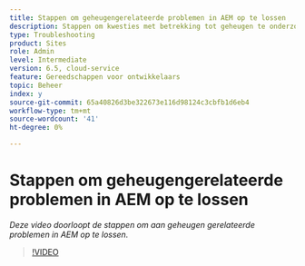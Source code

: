 ```yaml
---
title: Stappen om geheugengerelateerde problemen in AEM op te lossen
description: Stappen om kwesties met betrekking tot geheugen te onderzoeken en op te lossen
type: Troubleshooting
product: Sites
role: Admin
level: Intermediate
version: 6.5, cloud-service
feature: Gereedschappen voor ontwikkelaars
topic: Beheer
index: y
source-git-commit: 65a40826d3be322673e116d98124c3cbfb1d6eb4
workflow-type: tm+mt
source-wordcount: '41'
ht-degree: 0%

---
```


# Stappen om geheugengerelateerde problemen in AEM op te lossen

*Deze video doorloopt de stappen om aan geheugen gerelateerde problemen in AEM op te lossen.*

>[!VIDEO](https://video.tv.adobe.com/v/335473?quality=9&learn=on)